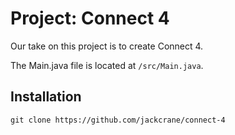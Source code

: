 # Project: Connect 4

Our take on this project is to create Connect 4.

The Main.java file is located at `/src/Main.java`.

## Installation

```shell
git clone https://github.com/jackcrane/connect-4
```